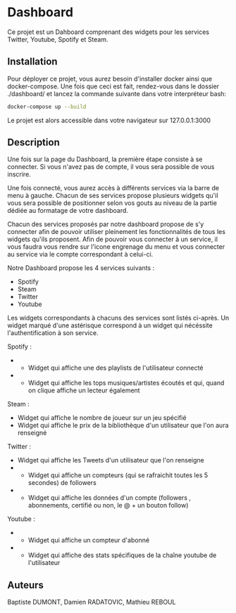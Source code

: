 # Dashboard

Ce projet est un Dahboard comprenant des widgets pour les services Twitter, Youtube, Spotify et Steam.

## Installation

Pour déployer ce projet, vous aurez besoin d'installer docker ainsi que docker-compose.
Une fois que ceci est fait, rendez-vous dans le dossier ./dashboard/ et lancez la commande suivante dans votre interpréteur bash:

```bash
docker-compose up --build
```

Le projet est alors accessible dans votre navigateur sur 127.0.0.1:3000

## Description

Une fois sur la page du Dashboard, la première étape consiste à se connecter. 
Si vous n'avez pas de compte, il vous sera possible de vous inscrire.

Une fois connecté, vous aurez accès à différents services via la barre de menu à gauche.
Chacun de ses services propose plusieurs widgets qu'il vous sera possible de positionner
selon vos gouts au niveau de la partie dédiée au formatage de votre dashboard.

Chacun des services proposés par notre dashboard propose de s'y connecter afin de pouvoir
utiliser pleinement les fonctionnalités de tous les widgets qu'ils proposent. Afin de pouvoir 
vous connecter à un service, il vous faudra vous rendre sur l'icone engrenage du menu et vous
connecter au service via le compte correspondant à celui-ci.

Notre Dashboard propose les 4 services suivants :
- Spotify
- Steam
- Twitter
- Youtube

Les widgets correspondants à chacuns des services sont listés ci-après.
Un widget marqué d'une astérisque correspond à un widget qui nécéssite l'authentification à son service.

Spotify : 
- * Widget qui affiche une des playlists de l'utilisateur connecté
- * Widget qui affiche les tops musiques/artistes écoutés et qui, quand on clique affiche un lecteur également

Steam : 
- Widget qui affiche le nombre de joueur sur un jeu spécifié
- Widget qui affiche le prix de la bibliothèque d'un utilisateur que l'on aura renseigné

Twitter : 
- Widget qui affiche les Tweets d'un utilisateur que l'on renseigne
- * Widget qui affiche un compteurs (qui se rafraichit toutes les 5 secondes) de followers
- * Widget qui affiche les données d'un compte (followers , abonnements, certifié ou non, le @ + un bouton follow)

Youtube :
- * Widget qui affiche un compteur d'abonné
- * Widget qui affiche des stats spécifiques de la chaîne youtube de l'utilisateur

## Auteurs

Baptiste DUMONT, Damien RADATOVIC, Mathieu REBOUL